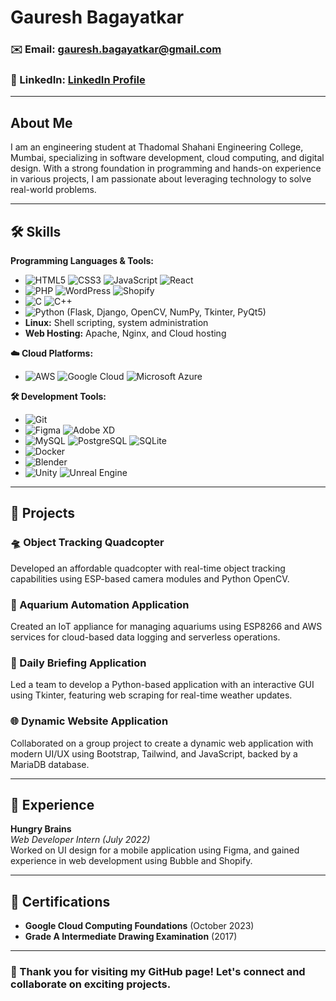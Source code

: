 # Gauresh Bagayatkar

### ✉️ Email: gauresh.bagayatkar@gmail.com
### 💼 LinkedIn: [LinkedIn Profile](https://www.linkedin.com/in/ggauresh-bagayatkar-7b7951253)

---

## About Me

I am an engineering student at Thadomal Shahani Engineering College, Mumbai, specializing in software development, cloud computing, and digital design. With a strong foundation in programming and hands-on experience in various projects, I am passionate about leveraging technology to solve real-world problems.

---

## 🛠️ Skills

**Programming Languages & Tools:**
- ![HTML5](https://img.shields.io/badge/HTML5-%23E34F26.svg?style=flat-square&logo=html5&logoColor=white) ![CSS3](https://img.shields.io/badge/CSS3-%231572B6.svg?style=flat-square&logo=css3&logoColor=white) ![JavaScript](https://img.shields.io/badge/JavaScript-%23F7DF1E.svg?style=flat-square&logo=javascript&logoColor=black) ![React](https://img.shields.io/badge/React-%2320232a.svg?style=flat-square&logo=react&logoColor=%2361DAFB)
- ![PHP](https://img.shields.io/badge/PHP-%23777BB4.svg?style=flat-square&logo=php&logoColor=white) ![WordPress](https://img.shields.io/badge/WordPress-%2321759B.svg?style=flat-square&logo=wordpress&logoColor=white) ![Shopify](https://img.shields.io/badge/Shopify-%232CBD6B.svg?style=flat-square&logo=shopify&logoColor=white)
- ![C](https://img.shields.io/badge/C-%2300599C.svg?style=flat-square&logo=c&logoColor=white) ![C++](https://img.shields.io/badge/C++-%2300599C.svg?style=flat-square&logo=c%2B%2B&logoColor=white)
- ![Python](https://img.shields.io/badge/Python-%233776AB.svg?style=flat-square&logo=python&logoColor=white) (Flask, Django, OpenCV, NumPy, Tkinter, PyQt5)
- **Linux:** Shell scripting, system administration
- **Web Hosting:**  Apache, Nginx, and Cloud hosting

**☁️ Cloud Platforms:**
- ![AWS](https://img.shields.io/badge/AWS-%23232F3E.svg?style=flat-square&logo=amazon-aws&logoColor=%23FF9900) ![Google Cloud](https://img.shields.io/badge/Google%20Cloud-%234285F4.svg?style=flat-square&logo=google-cloud&logoColor=white) ![Microsoft Azure](https://img.shields.io/badge/Microsoft%20Azure-%230078D4.svg?style=flat-square&logo=microsoft-azure&logoColor=white)

**🛠️ Development Tools:**
- ![Git](https://img.shields.io/badge/Git-%23F05032.svg?style=flat-square&logo=git&logoColor=white)
- ![Figma](https://img.shields.io/badge/Figma-%23F24E1E.svg?style=flat-square&logo=figma&logoColor=white) ![Adobe XD](https://img.shields.io/badge/Adobe%20XD-%23FF61F6.svg?style=flat-square&logo=adobe-xd&logoColor=white)
- ![MySQL](https://img.shields.io/badge/MySQL-%234479A1.svg?style=flat-square&logo=mysql&logoColor=white) ![PostgreSQL](https://img.shields.io/badge/PostgreSQL-%23336791.svg?style=flat-square&logo=postgresql&logoColor=white) ![SQLite](https://img.shields.io/badge/SQLite-%23003B57.svg?style=flat-square&logo=sqlite&logoColor=white)
- ![Docker](https://img.shields.io/badge/Docker-%232496ED.svg?style=flat-square&logo=docker&logoColor=white)
- ![Blender](https://img.shields.io/badge/Blender-%23F5792A.svg?style=flat-square&logo=blender&logoColor=white)
- ![Unity](https://img.shields.io/badge/Unity-%23000000.svg?style=flat-square&logo=unity&logoColor=white) ![Unreal Engine](https://img.shields.io/badge/Unreal%20Engine-%23313131.svg?style=flat-square&logo=unreal-engine&logoColor=white)

---

## 🚀 Projects

### 🛸 Object Tracking Quadcopter
Developed an affordable quadcopter with real-time object tracking capabilities using ESP-based camera modules and Python OpenCV.

### 🐠 Aquarium Automation Application
Created an IoT appliance for managing aquariums using ESP8266 and AWS services for cloud-based data logging and serverless operations.

### 📅 Daily Briefing Application
Led a team to develop a Python-based application with an interactive GUI using Tkinter, featuring web scraping for real-time weather updates.

### 🌐 Dynamic Website Application
Collaborated on a group project to create a dynamic web application with modern UI/UX using Bootstrap, Tailwind, and JavaScript, backed by a MariaDB database.

---

## 💼 Experience

**Hungry Brains**  
*Web Developer Intern (July 2022)*  
Worked on UI design for a mobile application using Figma, and gained experience in web development using Bubble and Shopify.

---

## 📜 Certifications

- **Google Cloud Computing Foundations** (October 2023)
- **Grade A Intermediate Drawing Examination** (2017)

---

### 🌟 Thank you for visiting my GitHub page! Let's connect and collaborate on exciting projects.
